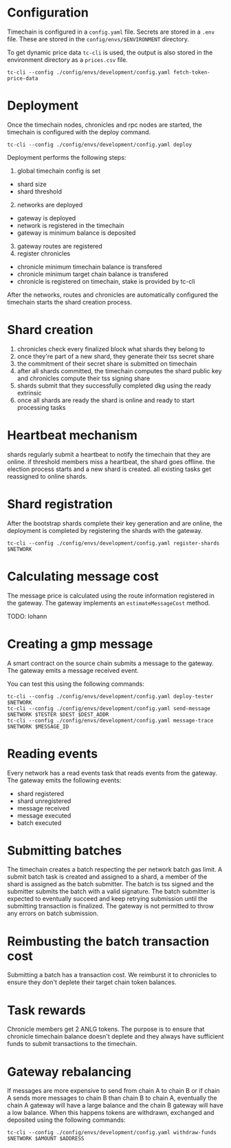 # Configuration
Timechain is configured in a `config.yaml` file. Secrets are stored in a `.env` file. These are
stored in the `config/envs/$ENVIRONMENT` directory.

To get dynamic price data `tc-cli` is used, the output is also stored in the environment directory
as a `prices.csv` file.
```
tc-cli --config ./config/envs/development/config.yaml fetch-token-price-data
```

# Deployment
Once the timechain nodes, chronicles and rpc nodes are started, the timechain is configured with the
deploy command.

```
tc-cli --config ./config/envs/development/config.yaml deploy
```

Deployment performs the following steps:
1. global timechain config is set
- shard size
- shard threshold
2. networks are deployed
- gateway is deployed
- network is registered in the timechain
- gateway is minimum balance is deposited
3. gateway routes are registered
4. register chronicles
- chronicle minimum timechain balance is transfered
- chronicle minimum target chain balance is transfered
- chronicle is registered on timechain, stake is provided by tc-cli

After the networks, routes and chronicles are automatically configured the timechain starts
the shard creation process.

# Shard creation

1. chronicles check every finalized block what shards they belong to
2. once they're part of a new shard, they generate their tss secret share
3. the commitment of their secret share is submitted on timechain
4. after all shards committed, the timechain computes the shard public key
and chronicles compute their tss signing share
5. shards submit that they successfully completed dkg using the ready extrinsic
6. once all shards are ready the shard is online and ready to start processing tasks

# Heartbeat mechanism

shards regularly submit a heartbeat to notify the timechain that they are online. if threshold
members miss a heartbeat, the shard goes offline. the election process starts and a new shard
is created. all existing tasks get reassigned to online shards.

# Shard registration

After the bootstrap shards complete their key generation and are online, the deployment is
completed by registering the shards with the gateway.

```
tc-cli --config ./config/envs/development/config.yaml register-shards $NETWORK
```

# Calculating message cost
The message price is calculated using the route information registered in the gateway. The
gateway implements an `estimateMessageCost` method.

TODO: lohann

# Creating a gmp message
A smart contract on the source chain submits a message to the gateway. The gateway emits a
message received event.

You can test this using the following commands:
```
tc-cli --config ./config/envs/development/config.yaml deploy-tester $NETWORK
tc-cli --config ./config/envs/development/config.yaml send-message $NETWORK $TESTER $DEST $DEST_ADDR
tc-cli --config ./config/envs/development/config.yaml message-trace $NETWORK $MESSAGE_ID
```

# Reading events
Every network has a read events task that reads events from the gateway. The gateway emits the
following events:

- shard registered
- shard unregistered
- message received
- message executed
- batch executed

# Submitting batches
The timechain creates a batch respecting the per network batch gas limit. A submit batch task is
created and assigned to a shard, a member of the shard is assigned as the batch submitter. The
batch is tss signed and the submitter submits the batch with a valid signature. The batch submitter
is expected to eventually succeed and keep retrying submission until the submitting transaction is
finalized. The gateway is not permitted to throw any errors on batch submission.

# Reimbusting the batch transaction cost
Submitting a batch has a transaction cost. We reimburst it to chronicles to ensure they don't
deplete their target chain token balances.

# Task rewards
Chronicle members get 2 ANLG tokens. The purpose is to ensure that chronicle timechain balance
doesn't deplete and they always have sufficient funds to submit transactions to the timechain.

# Gateway rebalancing
If messages are more expensive to send from chain A to chain B or if chain A sends more messages
to chain B than chain B to chain A, eventually the chain A gateway will have a large balance and
the chain B gateway will have a low balance. When this happens tokens are withdrawn, exchanged and
deposited using the following commands:

```
tc-cli --config ./config/envs/development/config.yaml withdraw-funds $NETWORK $AMOUNT $ADDRESS
```
